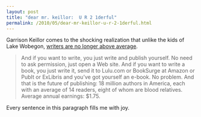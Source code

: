 ```yaml
---
layout: post
title: "dear mr. keillor:  U R 2 1derful"
permalink: /2010/05/dear-mr-keillor-u-r-2-1derful.html
---
```


<p>Garrison Keillor comes to the shocking realization that unlike the kids of Lake Wobegon, <a href="http://www.nytimes.com/2010/05/27/opinion/27iht-edkeillor.html">writers are no longer above average</a>.</p>

<blockquote><p>And if you want to write, you just write and publish yourself. No need to ask permission, just open a Web site. And if you want to write a book, you just write it, send it to Lulu.com or BookSurge at Amazon or PubIt or ExLibris and you’ve got yourself an e-book. No problem. And that is the future of publishing: 18 million authors in America, each with an average of 14 readers, eight of whom are blood relatives. Average annual earnings: $1.75.</p></blockquote>

<p>Every sentence in this paragraph fills me with joy.</p>


